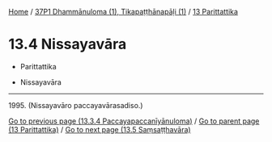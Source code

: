 
[Home](/) / [37P1 Dhammānuloma (1), Tikapaṭṭhānapāḷi (1)](...md) / [13 Parittattika](../37P1/13.md)

# 13.4 Nissayavāra

* Parittattika

* Nissayavāra

---

1995\. (Nissayavāro paccayavārasadiso.)



[Go to previous page (13.3.4 Paccayapaccanīyānuloma)](13.3/13.3.4.md) / [Go to parent page (13 Parittattika)](../37P1/13.md) / [Go to next page (13.5 Saṃsaṭṭhavāra)](13.5.md)


